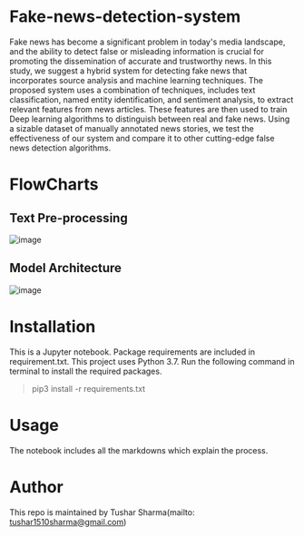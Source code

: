 # Fake-news-detection-system
Fake news has become a significant problem in today's media landscape, and the ability to detect false or misleading information is crucial for promoting the dissemination of accurate and trustworthy news. In this study, we suggest a hybrid system for detecting fake news that incorporates source analysis and machine learning techniques.
The proposed system uses a combination of techniques, includes text classification, named entity identification, and sentiment analysis, to extract relevant features from news articles. These features are then used to train Deep learning algorithms to distinguish between real and fake news. Using a sizable dataset of manually annotated news stories, we test the effectiveness of our system and compare it to other cutting-edge false news detection algorithms. 
# FlowCharts

## Text Pre-processing
![image](https://user-images.githubusercontent.com/99278664/236230409-d49bdbf3-a3da-4879-b60c-bd10882a04ec.png)

## Model Architecture
![image](https://user-images.githubusercontent.com/99278664/236230472-633fb6c4-461b-46d3-a600-58d3d90a3f0a.png)


# Installation
This is a Jupyter notebook. Package requirements are included in requirement.txt. This project uses Python 3.7. Run the following command in terminal to install the required packages. 
> pip3 install -r requirements.txt
# Usage
The notebook includes all the markdowns which explain the process.

# Author
This repo is maintained by Tushar Sharma(mailto: tushar1510sharma@gmail.com)
